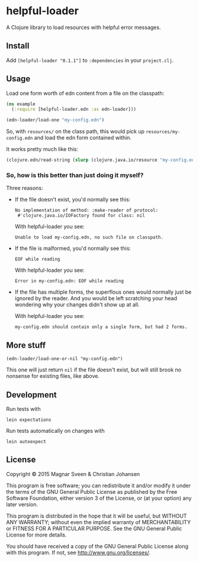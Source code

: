 # helpful-loader

A Clojure library to load resources with helpful error messages.

## Install

Add `[helpful-loader "0.1.1"]` to `:dependencies` in your `project.clj`.

## Usage

Load one form worth of edn content from a file on the classpath:

```clj
(ns example
  (:require [helpful-loader.edn :as edn-loader]))

(edn-loader/load-one "my-config.edn")
```

So, with `resources/` on the class path, this would pick up
`resources/my-config.edn` and load the edn form contained within.

It works pretty much like this:

```clj
(clojure.edn/read-string (slurp (clojure.java.io/resource "my-config.edn")))
```

### So, how is this better than just doing it myself?

Three reasons:

- If the file doesn't exist, you'd normally see this:

  ```
  No implementation of method: :make-reader of protocol:
   #'clojure.java.io/IOFactory found for class: nil
  ```

  With helpful-loader you see:

  ```
  Unable to load my-config.edn, no such file on classpath.
  ```

- If the file is malformed, you'd normally see this:

  ```
  EOF while reading
  ```

  With helpful-loader you see:

  ```
  Error in my-config.edn: EOF while reading
  ```

- If the file has multiple forms, the superflous ones would normally just be
  ignored by the reader. And you would be left scratching your head wondering
  why your changes didn't show up at all.

  With helpful-loader you see:

  ```
  my-config.edn should contain only a single form, but had 2 forms.
  ```

## More stuff

```
(edn-loader/load-one-or-nil "my-config.edn")
```

This one will just return `nil` if the file doesn't exist, but will still brook
no nonsense for existing files, like above.

## Development

Run tests with

    lein expectations

Run tests automatically on changes with

    lein autoexpect

## License

Copyright © 2015 Magnar Sveen & Christian Johansen

This program is free software; you can redistribute it and/or modify
it under the terms of the GNU General Public License as published by
the Free Software Foundation, either version 3 of the License, or
(at your option) any later version.

This program is distributed in the hope that it will be useful,
but WITHOUT ANY WARRANTY; without even the implied warranty of
MERCHANTABILITY or FITNESS FOR A PARTICULAR PURPOSE.  See the
GNU General Public License for more details.

You should have received a copy of the GNU General Public License
along with this program.  If not, see <http://www.gnu.org/licenses/>.
